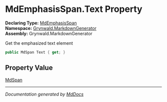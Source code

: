 ﻿<!--  
  <auto-generated>   
    The contents of this file were generated by a tool.  
    Changes to this file may be list if the file is regenerated  
  </auto-generated>   
-->

# MdEmphasisSpan.Text Property

**Declaring Type:** [MdEmphasisSpan](../index.md)  
**Namespace:** [Grynwald.MarkdownGenerator](../../index.md)  
**Assembly:** Grynwald.MarkdownGenerator

Get the emphasized text element

```csharp
public MdSpan Text { get; }
```

## Property Value

[MdSpan](../../MdSpan/index.md)

___

*Documentation generated by [MdDocs](https://github.com/ap0llo/mddocs)*

